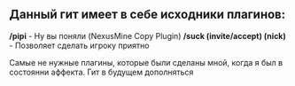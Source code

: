 ## Данный гит имеет в себе исходники плагинов:

**/pipi** - Ну вы поняли (NexusMine Copy Plugin)
**/suck (invite/accept) (nick)** - Позволяет сделать игроку приятно 

Самые не нужные плагины, которые были сделаны мной, когда я был в состоянни аффекта.
Гит в будущем дополняться
